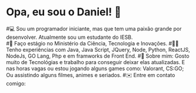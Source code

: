 # Opa, eu sou o Daniel! 🤙
#💻 Sou um programador iniciante, mas que tem uma paixão grande por desenvolver. Atualmente sou um estudante do IESB.  
#🚀 Faço estágio no Ministério da Ciência, Tecnologia e Inovações.
#👨‍💻 Tenho experiências com Java, Java Script, JQuery, Node, Python, ReactJS, NodeJs, GO Lang, Php e em framworks de Front End.
#👾 Sobre mim: Gosto muito de Tecnológias e trabalho para conseguir deixar elas atualizadas. E nas horas vagas ou estou jogando alguns games como: Valorant, CS:GO; Ou assistindo alguns filmes, animes e seriados. 
#✉️ Entre em contato comigo:
